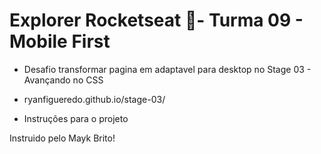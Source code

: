 ﻿# Explorer Rocketseat 🚀- Turma 09 - Mobile First 
- Desafio transformar pagina em adaptavel para desktop no Stage 03 - Avançando no CSS

- ryanfigueredo.github.io/stage-03/

- Instruções para o projeto <link src="https://efficient-sloth-d85.notion.site/Mobile-first-3355d7df0aa24efcb4287f69b3859928">


Instruido pelo Mayk Brito!
